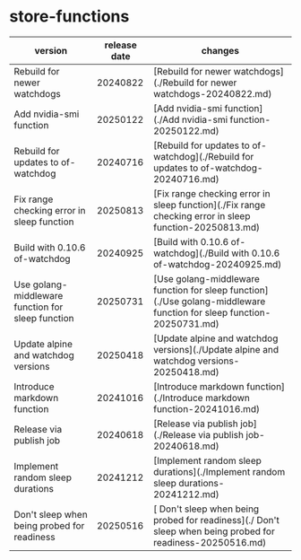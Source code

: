 # store-functions	


|version|release date|changes|
|---|---|---|
|Rebuild for newer watchdogs|20240822|[Rebuild for newer watchdogs](./Rebuild for newer watchdogs-20240822.md)|
|Add nvidia-smi function|20250122|[Add nvidia-smi function](./Add nvidia-smi function-20250122.md)|
|Rebuild for updates to of-watchdog|20240716|[Rebuild for updates to of-watchdog](./Rebuild for updates to of-watchdog-20240716.md)|
|Fix range checking error in sleep function|20250813|[Fix range checking error in sleep function](./Fix range checking error in sleep function-20250813.md)|
|Build with 0.10.6 of-watchdog|20240925|[Build with 0.10.6 of-watchdog](./Build with 0.10.6 of-watchdog-20240925.md)|
|Use golang-middleware function for sleep function|20250731|[Use golang-middleware function for sleep function](./Use golang-middleware function for sleep function-20250731.md)|
|Update alpine and watchdog versions|20250418|[Update alpine and watchdog versions](./Update alpine and watchdog versions-20250418.md)|
|Introduce markdown function|20241016|[Introduce markdown function](./Introduce markdown function-20241016.md)|
|Release via publish job|20240618|[Release via publish job](./Release via publish job-20240618.md)|
|Implement random sleep durations|20241212|[Implement random sleep durations](./Implement random sleep durations-20241212.md)|
| Don't sleep when being probed for readiness|20250516|[ Don't sleep when being probed for readiness](./ Don't sleep when being probed for readiness-20250516.md)|
